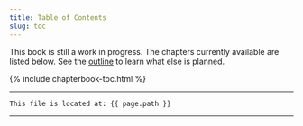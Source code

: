 ```yaml
---
title: Table of Contents
slug: toc
---
```


This book is still a work in progress.
The chapters currently available are listed below. 
See the [outline](outline) to learn what else is planned. 

{% include chapterbook-toc.html %}

---
```
This file is located at: {{ page.path }}
```
---
